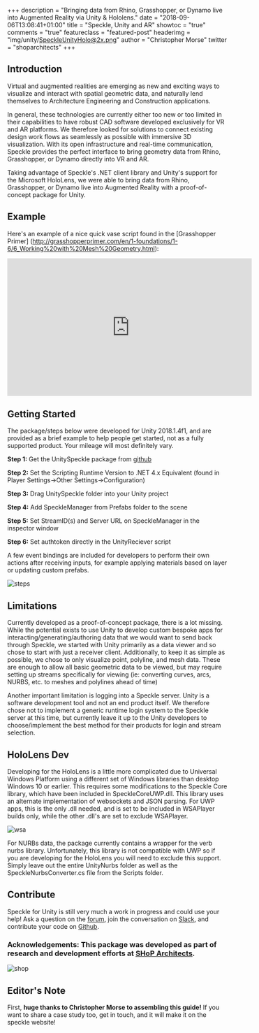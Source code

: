 +++
description = "Bringing data from Rhino, Grasshopper, or Dynamo live into Augmented Reality via Unity & Hololens."
date = "2018-09-06T13:08:41+01:00"
title = "Speckle, Unity and AR"
showtoc = "true"
comments = "true"
featureclass = "featured-post"
headerimg = "img/unity/SpeckleUnityHolo@2x.png"
author = "Christopher Morse"
twitter = "shoparchitects"
+++

## Introduction

Virtual and augmented realities are emerging as new and exciting ways to visualize and interact with spatial geometric data, and naturally lend themselves to Architecture Engineering and Construction applications.

In general, these technologies are currently either too new or too limited in their capabilities to have robust CAD software developed exclusively for VR and AR platforms. We therefore looked for solutions to connect existing design work flows as seamlessly as possible with immersive 3D visualization. With its open infrastructure and real-time communication, Speckle provides the perfect interface to bring geometry data from Rhino, Grasshopper, or Dynamo directly into VR and AR.

Taking advantage of Speckle's .NET client library and Unity's support for the Microsoft HoloLens, we were able to bring data from Rhino, Grasshopper, or Dynamo live into Augmented Reality with a proof-of-concept package for Unity. 

## Example

Here's an example of a nice quick vase script found in the [Grasshopper Primer] (http://grasshopperprimer.com/en/1-foundations/1-6/6_Working%20with%20Mesh%20Geometry.html):

<div class='embed-container'><iframe width="560" height="315" src="https://www.youtube.com/embed/MFDeAb54dOc?showinfo=0" frameborder="0" allow="autoplay; encrypted-media" allowfullscreen></iframe></div>

## Getting Started 

The package/steps below were developed for Unity 2018.1.4f1, and are provided as a brief example to help people get started, not as a fully supported product. Your mileage will most definitely vary.

**Step 1:** Get the UnitySpeckle package from [github](https://github.com/speckleworks/SpeckleUnity)

**Step 2:** Set the Scripting Runtime Version to .NET 4.x Equivalent (found in Player Settings->Other Settings->Configuration)

**Step 3:** Drag UnitySpeckle folder into your Unity project

**Step 4:** Add SpeckleManager from Prefabs folder to the scene

**Step 5:** Set StreamID(s) and Server URL on SpeckleManager in the inspector window

**Step 6:** Set authtoken directly in the UnityReciever script

A few event bindings are included for developers to perform their own actions after receiving inputs, for example applying materials based on layer or updating custom prefabs.

![steps](/img/unity/UnitySpeckleSteps.png)

## Limitations

Currently developed as a proof-of-concept package, there is a lot missing. While the potential exists to use Unity to develop custom bespoke apps for interacting/generating/authoring data that we would want to send back through Speckle, we started with Unity primarily as a data viewer and so chose to start with just a receiver client. Additionally, to keep it as simple as possible, we chose to only visualize point, polyline, and mesh data. These are enough to allow all basic geometric data to be viewed, but may require setting up streams specifically for viewing (ie: converting curves, arcs, NURBS, etc. to meshes and polylines ahead of time) 

Another important limitation is logging into a Speckle server. Unity is a software development tool and not an end product itself. We therefore chose not to implement a generic runtime login system to the Speckle server at this time, but currently leave it up to the Unity developers to choose/implement the best method for their products for login and stream selection. 

## HoloLens Dev

Developing for the HoloLens is a little more complicated due to Universal Windows Platform using a different set of Windows libraries than desktop Windows 10 or earlier. This requires some modifications to the Speckle Core library, which have been included in SpeckleCoreUWP.dll. This library uses an alternate implementation of websockets and JSON parsing. For UWP apps, this is the only .dll needed, and is set to be included in WSAPlayer builds only, while the other .dll's are set to exclude WSAPlayer.
 
![wsa](/img/unity/UnitySpeckleWSA.png)

For NURBs data, the package currently contains a wrapper for the verb nurbs library. Unfortunately, this library is not compatible with UWP so if you are developing for the HoloLens you will need to exclude this support. Simply leave out the entire UnityNurbs folder as well as the SpeckleNurbsConverter.cs file from the Scripts folder. 

## Contribute

Speckle for Unity is still very much a work in progress and could use your help! Ask a question on the [forum](https://discourse.speckle.works/), join the conversation on [Slack](https://slacker.speckle.works), and contribute your code on [Github](https://github.com/speckleworks/).

<div class='full-width-blue blue right-only card-5'>
<h3 class='heading-about' style="">
Acknowledgements: This package was developed as part of research and development efforts at <a href="http://www.shoparc.com/">SHoP Architects</a>.
</h3>
</div>

![shop](/img/unity/shoplogo.png)

## Editor's Note
First, __huge thanks to Christopher Morse to assembling this guide!__ If you want to share a case study too, get  in  touch, and it  will  make it on the speckle website!